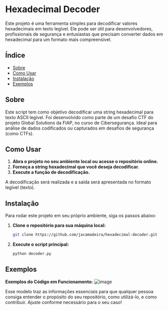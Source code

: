 # Hexadecimal Decoder

Este projeto é uma ferramenta simples para decodificar valores hexadecimais em texto legível. Ele pode ser útil para desenvolvedores, profissionais de segurança e entusiastas que precisam converter dados em hexadecimal para um formato mais compreensível.

## Índice

- [Sobre](#sobre)
- [Como Usar](#como-usar)
- [Instalação](#instalação)
- [Exemplos](#exemplos)

## Sobre

Este script tem como objetivo decodificar uma string hexadecimal para texto ASCII legível.
Foi desenvolvido como parte de um desafio CTF do projeto Global Solutions da FIAP, no curso de Cibersegurança. Ideal para análise de dados codificados ou capturados em desafios de segurança (como CTFs).

## Como Usar

1. **Abra o projeto no seu ambiente local ou acesse o repositório online.**
2. **Forneça a string hexadecimal que você deseja decodificar.**
3. **Execute a função de decodificação.**

A decodificação será realizada e a saída será apresentada no formato legível (texto).

## Instalação

Para rodar este projeto em seu próprio ambiente, siga os passos abaixo:

1. **Clone o repositório para sua máquina local:**

   ```bash
   git clone https://github.com/jacamadeira/hexadecimal-decoder.git

2. **Execute o script principal:**
   ```bash
   python decoder.py

## Exemplos
**Exemplos do Código em Funcionamento:**
![image](https://github.com/user-attachments/assets/0d176c0b-e65f-441b-a29a-fd3c3f30af46)

  Esse modelo traz as informações essenciais para que qualquer pessoa consiga entender o propósito do seu repositório, como utilizá-lo, e como contribuir. Ajuste conforme necessário para o seu caso!


